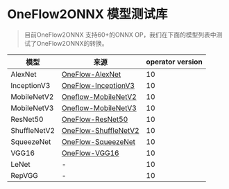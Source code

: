 # OneFlow2ONNX 模型测试库

> 目前OneFlow2ONNX 支持60+的ONNX OP，我们在下面的模型列表中测试了OneFlow2ONNX的转换。


| 模型         | 来源                                                         | operator  version |
| ------------ | ------------------------------------------------------------ | ----------------- |
| AlexNet      | [OneFlow-AlexNet](https://github.com/Oneflow-Inc/vision)     | 10                |
| InceptionV3  | [OneFlow-InceptionV3](https://github.com/Oneflow-Inc/vision) | 10                |
| MobileNetV2  | [Oneflow-MobileNetV2](https://github.com/Oneflow-Inc/vision) | 10                |
| MobileNetV3  | [Oneflow-MobileNetV3](https://github.com/Oneflow-Inc/vision) | 10                |
| ResNet50     | [OneFlow-ResNet50](https://github.com/Oneflow-Inc/vision)    | 10                |
| ShuffleNetV2 | [OneFlow-ShuffleNetV2](https://github.com/Oneflow-Inc/vision) | 10                |
| SqueezeNet   | [OneFlow-SqueezeNet](https://github.com/Oneflow-Inc/vision)  | 10                |
| VGG16        | [OneFlow-VGG16](https://github.com/Oneflow-Inc/vision)       | 10                |
| LeNet        | -                                                            | 10                |
| RepVGG       | -                                                            | 10                |
